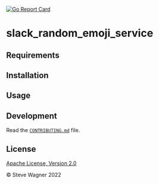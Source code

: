 [![Go Report Card](https://goreportcard.com/badge/ciroque/slack-random-emoji-service)](https://goreportcard.com/report/ciroque/slack-random-emoji-service)

# slack_random_emoji_service

## Requirements


## Installation


## Usage


## Development

Read the [`CONTRIBUTING.md`](https://github.com/ciroque-nginx/slack-random-emoji-service/blob/main/CONTRIBUTING.md) file.

## License

[Apache License, Version 2.0](https://github.com/ciroque-nginx/slack-random-emoji-service/blob/main/LICENSE)

&copy; Steve Wagner 2022